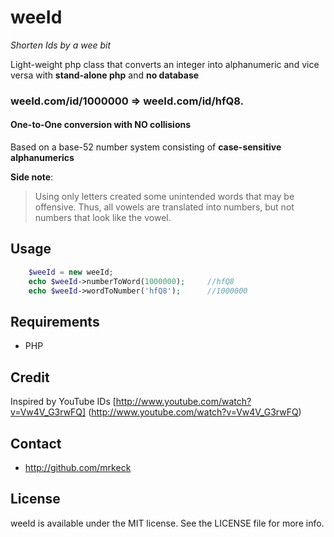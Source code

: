 # weeId
*Shorten Ids by a wee bit*

Light-weight php class that converts an integer into alphanumeric and vice versa with **stand-alone php** and **no database**

### weeId.com/id/1000000 => weeId.com/id/hfQ8.

#### One-to-One conversion with NO collisions

Based on a base-52 number system consisting of **case-sensitive alphanumerics**

**Side note**: 
> Using only letters created some unintended words that may be offensive.
> Thus, all vowels are translated into numbers, but not numbers that look like the vowel.

## Usage
```PHP
	$weeId = new weeId;
	echo $weeId->numberToWord(1000000);		//hfQ8
	echo $weeId->wordToNumber('hfQ8');		//1000000
```

## Requirements

- PHP

## Credit

Inspired by YouTube IDs
[http://www.youtube.com/watch?v=Vw4V_G3rwFQ] (http://www.youtube.com/watch?v=Vw4V_G3rwFQ)

## Contact

- http://github.com/mrkeck

## License

weeId is available under the MIT license. See the LICENSE file for more info.